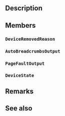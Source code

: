 ## Description

## Members

### `DeviceRemovedReason`

### `AutoBreadcrumbsOutput`

### `PageFaultOutput`

### `DeviceState`

## Remarks

## See also
